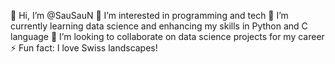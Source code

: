 👋 Hi, I’m @SauSauN
👀 I’m interested in programming and tech
🌱 I’m currently learning data science and enhancing my skills in Python and C language
💞️ I’m looking to collaborate on data science projects for my career
⚡ Fun fact: I love Swiss landscapes!
